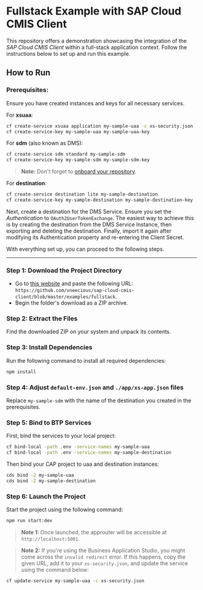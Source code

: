 # Fullstack Example with SAP Cloud CMIS Client

This repository offers a demonstration showcasing the integration of the _SAP Cloud CMIS Client_ within a full-stack application context. Follow the instructions below to set up and run this example.

## How to Run

### Prerequisites:

Ensure you have created instances and keys for all necessary services.

For **xsuaa**:

```bash
cf create-service xsuaa application my-sample-uaa -c xs-security.json
cf create-service-key my-sample-uaa my-sample-uaa-key
```

For **sdm** (also known as DMS):

```bash
cf create-service sdm standard my-sample-sdm
cf create-service-key my-sample-sdm my-sample-sdm-key
```

> **Note:** Don't forget to [onboard your repository](https://help.sap.com/docs/document-management-service/sap-document-management-service/onboarding-repository).

For **destination**:

```bash
cf create-service destination lite my-sample-destination
cf create-service-key my-sample-destination my-sample-destination-key
```

Next, create a destination for the DMS Service. Ensure you set the _Authentication_ to `OAuth2UserTokenExchange`.
The easiest way to achieve this is by creating the destination from the DMS Service Instance, then exporting and deleting the destination. Finally, import it again after modifying its Authentication property and re-entering the Client Secret.

With everything set up, you can proceed to the following steps.

---

### Step 1: Download the Project Directory

- Go to [this website](https://download-directory.github.io) and paste the following URL: `https://github.com/vneecious/sap-cloud-cmis-client/blob/master/examples/fullstack`.
- Begin the folder's download as a ZIP archive.

### Step 2: Extract the Files

Find the downloaded ZIP on your system and unpack its contents.

### Step 3: Install Dependencies

Run the following command to install all required dependencies:

```bash
npm install
```

### Step 4: Adjust `default-env.json` and `./app/xs-app.json` files

Replace `my-sample-sdm` with the name of the destination you created in the prerequisites.

### Step 5: Bind to BTP Services

First, bind the services to your local project:

```bash
cf bind-local -path .env -service-names my-sample-uaa
cf bind-local -path .env -service-names my-sample-destination
```

Then bind your CAP project to uaa and destination instances:

```bash
cds bind -2 my-sample-uaa
cds bind -2 my-sample-destination
```

### Step 6: Launch the Project

Start the project using the following command:

```bash
npm run start:dev
```

> **Note 1:** Once launched, the approuter will be accessible at `http://localhost:5001`.

> **Note 2:** If you're using the Business Application Studio, you might come across the `invalid redirect` error. If this happens, copy the given URL, add it to your `xs-security.json`, and update the service using the command below:

```bash
cf update-service my-sample-uaa -c xs-security.json
```
